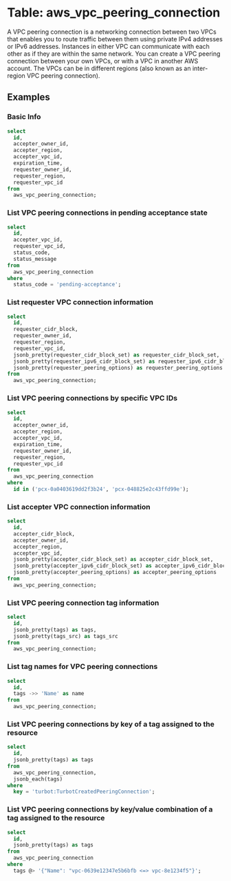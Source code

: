 # Table: aws_vpc_peering_connection

A VPC peering connection is a networking connection between two VPCs that enables you to route traffic between them using private IPv4 addresses or IPv6 addresses. Instances in either VPC can communicate with each other as if they are within the same network. You can create a VPC peering connection between your own VPCs, or with a VPC in another AWS account. The VPCs can be in different regions (also known as an inter-region VPC peering connection).

## Examples

### Basic Info

```sql
select
  id,
  accepter_owner_id,
  accepter_region,
  accepter_vpc_id,
  expiration_time,
  requester_owner_id,
  requester_region,
  requester_vpc_id
from
  aws_vpc_peering_connection;
```

### List VPC peering connections in pending acceptance state

```sql
select
  id,
  accepter_vpc_id,
  requester_vpc_id,
  status_code,
  status_message
from
  aws_vpc_peering_connection
where
  status_code = 'pending-acceptance';
```

### List requester VPC connection information

```sql
select
  id,
  requester_cidr_block,
  requester_owner_id,
  requester_region,
  requester_vpc_id,
  jsonb_pretty(requester_cidr_block_set) as requester_cidr_block_set,
  jsonb_pretty(requester_ipv6_cidr_block_set) as requester_ipv6_cidr_block_set,
  jsonb_pretty(requester_peering_options) as requester_peering_options
from
  aws_vpc_peering_connection;
```

### List VPC peering connections by specific VPC IDs

```sql
select
  id,
  accepter_owner_id,
  accepter_region,
  accepter_vpc_id,
  expiration_time,
  requester_owner_id,
  requester_region,
  requester_vpc_id
from
  aws_vpc_peering_connection
where
  id in ('pcx-0a0403619dd2f3b24', 'pcx-048825e2c43ffd99e');
```

### List accepter VPC connection information

```sql
select
  id,
  accepter_cidr_block,
  accepter_owner_id,
  accepter_region,
  accepter_vpc_id,
  jsonb_pretty(accepter_cidr_block_set) as accepter_cidr_block_set,
  jsonb_pretty(accepter_ipv6_cidr_block_set) as accepter_ipv6_cidr_block_set,
  jsonb_pretty(accepter_peering_options) as accepter_peering_options
from
  aws_vpc_peering_connection;
```

### List VPC peering connection tag information

```sql
select
  id,
  jsonb_pretty(tags) as tags,
  jsonb_pretty(tags_src) as tags_src
from
  aws_vpc_peering_connection;
```

### List tag names for VPC peering connections

```sql
select
  id,
  tags ->> 'Name' as name 
from
  aws_vpc_peering_connection;
```

### List VPC peering connections by key of a tag assigned to the resource

```sql
select
  id,
  jsonb_pretty(tags) as tags
from
  aws_vpc_peering_connection,
  jsonb_each(tags)
where
  key = 'turbot:TurbotCreatedPeeringConnection';
```

### List VPC peering connections by key/value combination of a tag assigned to the resource

```sql
select
  id,
  jsonb_pretty(tags) as tags
from
  aws_vpc_peering_connection
where
  tags @> '{"Name": "vpc-0639e12347e5b6bfb <=> vpc-8e1234f5"}';
```
